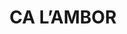 ---
layout: test
title:  "CA L’AMBOR"
coordinates:
  - group1:
        - [1.460364690720647, 42.357984164889579]
        - [1.460266472615708, 42.357951692080739]
        - [1.460249775418199, 42.357990409770423]
        - [1.460213123574266, 42.358078371348618]
        - [1.460343679991716, 42.358107384360551]
        - [1.460352156096833, 42.358067443610025]
        - [1.460363794494205, 42.35802086956604]
        - [1.460354100914238, 42.358018514113333]
        - [1.460364690720647, 42.357984164889579]
---